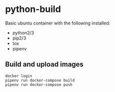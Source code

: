 # python-build

Basic ubuntu container with the following installed:
- python2/3
- pip2/3
- tox
- pipenv

## Build and upload images
```
docker login
pipenv run docker-compose build
pipenv run docker-compose push
```